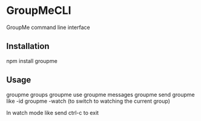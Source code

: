 # GroupMeCLI
GroupMe command line interface
## Installation
npm install groupme
## Usage
groupme groups
groupme use <groupid>
groupme messages
groupme send <message of whatever length to current group>
groupme like -id <id of message>
groupme -watch (to switch to watching the current group)

In watch mode
like <id>
send <message of whatever length>
ctrl-c to exit
